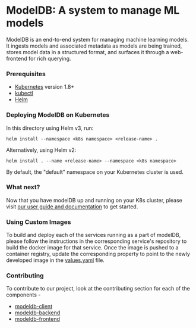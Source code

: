 # ModelDB: A system to manage ML models

ModelDB is an end-to-end system for managing machine learning models. It ingests models and associated metadata as models are being trained, stores model data in a structured format, and surfaces it through a web-frontend for rich querying.

### Prerequisites

- [Kubernetes](https://kubernetes.io/docs/home/) version 1.8+
- [kubectl](https://kubernetes.io/docs/tasks/tools/install-kubectl/)
- [Helm](https://helm.sh/)

### Deploying ModelDB on Kubernetes

In this directory using Helm v3, run:
```
helm install --namespace <k8s namespace> <release-name> .
```
Alternatively, using Helm v2:
```
helm install . --name <release-name> --namespace <k8s namespace>
```
By default, the "default" namespace on your Kubernetes cluster is used.

### What next?

Now that you have modelDB up and running on your K8s cluster, please visit
[our user guide and documentation](https://docs.verta.ai/) to get started.

### Using Custom Images

To build and deploy each of the services running as a part of modelDB, please follow the instructions in the
corresponding service's repository to build the docker image for that service.
Once the image is pushed to a container registry, update the corresponding property to point to the newly
developed image in the [values.yaml](https://github.com/VertaAI/modeldb/chart/modeldb/values.yaml) file.

### Contributing

To contribute to our project, look at the contributing section for each of the components -
* [modeldb-client](https://github.com/VertaAI/modeldb/tree/master/client/README.md)
* [modeldb-backend](https://github.com/VertaAI/modeldb/tree/master/backend/README.md)
* [modeldb-frontend](https://github.com/VertaAI/modeldb/tree/master/webapp/README.md)
